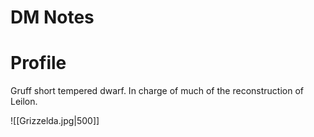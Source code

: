 # DM Notes

# Profile
Gruff short tempered dwarf. In charge of much of the reconstruction of Leilon.

![[Grizzelda.jpg|500]]
